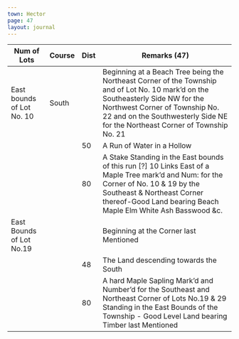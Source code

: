 ```yaml
---
town: Hector
page: 47
layout: journal
---
```


| Num of Lots | Course | Dist | Remarks (47) |
|-|-|-|-|
| East bounds of Lot No. 10 | South | | Beginning at a Beach Tree being the Northeast Corner of the Township and of Lot No. 10 mark’d on the Southeasterly Side NW for the Northwest Corner of Township No. 22 and on the Southwesterly Side NE for the Northeast Corner of Township No. 21 |
| | | 50 | A Run of Water in a Hollow |
| | | 80 | A Stake Standing in the East bounds of this run [?] 10 Links East of a Maple Tree mark’d and Num: for the Corner of No. 10 & 19 by the Southeast & Northeast Corner thereof-Good Land bearing Beach Maple Elm White Ash Basswood &c. |
| East Bounds of Lot No.19 | | | Beginning at the Corner last Mentioned |
| | | 48 | The Land descending towards the South |
| | | 80 | A hard Maple Sapling Mark’d and Number’d for the Southeast and Northeast Corner of Lots No.19 & 29 Standing in the East Bounds of the Township - Good Level Land bearing Timber last Mentioned |
